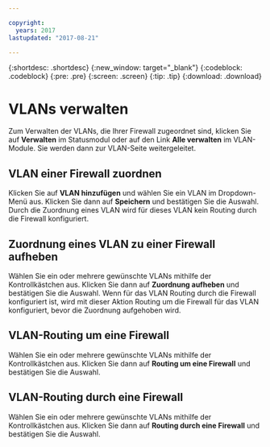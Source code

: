 ```yaml
---

copyright:
  years: 2017
lastupdated: "2017-08-21"

---
```


{:shortdesc: .shortdesc}
{:new_window: target="_blank"}
{:codeblock: .codeblock}
{:pre: .pre}
{:screen: .screen}
{:tip: .tip}
{:download: .download}

# VLANs verwalten

Zum Verwalten der VLANs, die Ihrer Firewall zugeordnet sind, klicken Sie auf **Verwalten** im Statusmodul oder auf den Link **Alle verwalten** im VLAN-Module. Sie werden dann zur VLAN-Seite weitergeleitet.

## VLAN einer Firewall zuordnen

Klicken Sie auf **VLAN hinzufügen** und wählen Sie ein VLAN im Dropdown-Menü aus. Klicken Sie dann auf **Speichern** und bestätigen Sie die Auswahl.
Durch die Zuordnung eines VLAN wird für dieses VLAN kein Routing durch die Firewall konfiguriert.

## Zuordnung eines VLAN zu einer Firewall aufheben

Wählen Sie ein oder mehrere gewünschte VLANs mithilfe der Kontrollkästchen aus. Klicken Sie dann auf **Zuordnung aufheben** und bestätigen Sie die Auswahl.
Wenn für das VLAN Routing durch die Firewall konfiguriert ist, wird mit dieser Aktion Routing um die Firewall für das VLAN konfiguriert, bevor die Zuordnung aufgehoben wird.

## VLAN-Routing um eine Firewall

Wählen Sie ein oder mehrere gewünschte VLANs mithilfe der Kontrollkästchen aus. Klicken Sie dann auf **Routing um eine Firewall** und bestätigen Sie die Auswahl.

## VLAN-Routing durch eine Firewall

Wählen Sie ein oder mehrere gewünschte VLANs mithilfe der Kontrollkästchen aus. Klicken Sie dann auf **Routing durch eine Firewall** und bestätigen Sie die Auswahl.
